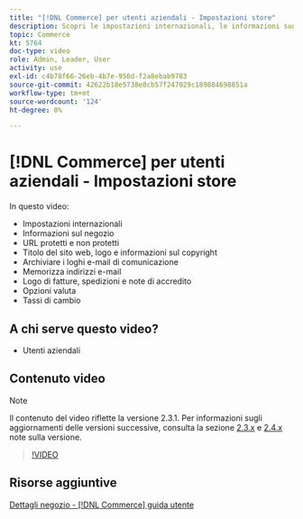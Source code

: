 ```yaml
---
title: "[!DNL Commerce] per utenti aziendali - Impostazioni store"
description: Scopri le impostazioni internazionali, le informazioni sugli archivi, gli URL sicuri e non sicuri, il titolo del sito web, il logo, le informazioni sul copyright, i loghi e-mail di comunicazione, gli indirizzi e-mail degli archivi, le opzioni relative alla valuta e i tassi di valuta.
topic: Commerce
kt: 5764
doc-type: video
role: Admin, Leader, User
activity: use
exl-id: c4b78f66-26eb-4b7e-950d-f2a8ebab9783
source-git-commit: 42622b18e5738e8cb57f247029c189884698851a
workflow-type: tm+mt
source-wordcount: '124'
ht-degree: 0%

---
```


# [!DNL Commerce] per utenti aziendali - Impostazioni store

In questo video:

- Impostazioni internazionali
- Informazioni sul negozio
- URL protetti e non protetti
- Titolo del sito web, logo e informazioni sul copyright
- Archiviare i loghi e-mail di comunicazione
- Memorizza indirizzi e-mail
- Logo di fatture, spedizioni e note di accredito
- Opzioni valuta
- Tassi di cambio

## A chi serve questo video?

- Utenti aziendali

## Contenuto video

>[!NOTE]
>
>Il contenuto del video riflette la versione 2.3.1. Per informazioni sugli aggiornamenti delle versioni successive, consulta la sezione [ 2.3.x](https://devdocs.magento.com/guides/v2.3/release-notes/bk-release-notes.html) e [2.4.x](https://devdocs.magento.com/guides/v2.4/release-notes/bk-release-notes.html) note sulla versione.

>[!VIDEO](https://video.tv.adobe.com/v/35949?quality=12&learn=on)

## Risorse aggiuntive

[Dettagli negozio - [!DNL Commerce] guida utente](https://docs.magento.com/user-guide/stores/store-details.html)
